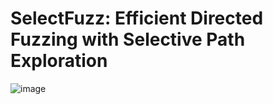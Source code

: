 # SelectFuzz: Efficient Directed Fuzzing with Selective Path Exploration
![image](https://github.com/user-attachments/assets/5c2adc52-6fa1-4333-b511-d20654f34d31)
